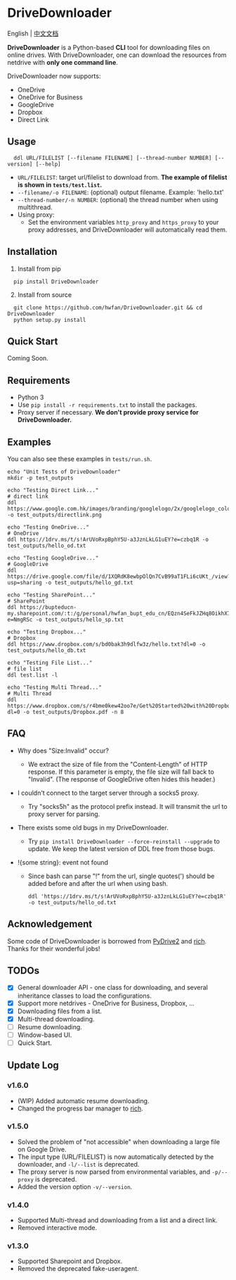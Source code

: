 # DriveDownloader

English | [中文文档](README_CN.md)

**DriveDownloader** is a Python-based **CLI** tool for downloading files on online drives. With DriveDownloader, one can download the resources from netdrive with **only one command line**. 

DriveDownloader now supports:
  - OneDrive
  - OneDrive for Business
  - GoogleDrive
  - Dropbox
  - Direct Link

## Usage

  ```
    ddl URL/FILELIST [--filename FILENAME] [--thread-number NUMBER] [--version] [--help]
  ```

  - `URL/FILELIST`: target url/filelist to download from. **The example of filelist is shown in `tests/test.list`.**
  - `--filename/-o FILENAME`: (optional) output filename. Example: 'hello.txt'
  - `--thread-number/-n NUMBER`: (optional) the thread number when using multithread.
  - Using proxy:
      - Set the environment variables `http_proxy` and `https_proxy` to your proxy addresses, and DriveDownloader will automatically read them.

## Installation
  1. Install from pip
  ```
    pip install DriveDownloader
  ```

  2. Install from source
  ```
    git clone https://github.com/hwfan/DriveDownloader.git && cd DriveDownloader
    python setup.py install
  ```

## Quick Start
  
  Coming Soon.

## Requirements

  - Python 3
  - Use `pip install -r requirements.txt` to install the packages.
  - Proxy server if necessary. **We don't provide proxy service for DriveDownloader.**
 
## Examples

  You can also see these examples in `tests/run.sh`.

  ```
  echo "Unit Tests of DriveDownloader"
  mkdir -p test_outputs

  echo "Testing Direct Link..."
  # direct link
  ddl https://www.google.com.hk/images/branding/googlelogo/2x/googlelogo_color_272x92dp.png -o test_outputs/directlink.png

  echo "Testing OneDrive..."
  # OneDrive
  ddl https://1drv.ms/t/s!ArUVoRxpBphY5U-a3JznLkLG1uEY?e=czbq1R -o test_outputs/hello_od.txt

  echo "Testing GoogleDrive..."
  # GoogleDrive
  ddl https://drive.google.com/file/d/1XQRdK8ewbpOlQn7CvB99aT1FLi6cUKt_/view?usp=sharing -o test_outputs/hello_gd.txt

  echo "Testing SharePoint..."
  # SharePoint
  ddl https://bupteducn-my.sharepoint.com/:t:/g/personal/hwfan_bupt_edu_cn/EQzn4SeFkJZHq8OikhX7X3QB97PSiNvJpPVtllBQln8EQw?e=NmgRSc -o test_outputs/hello_sp.txt

  echo "Testing Dropbox..."
  # Dropbox
  ddl https://www.dropbox.com/s/bd0bak3h9dlfw3z/hello.txt?dl=0 -o test_outputs/hello_db.txt

  echo "Testing File List..."
  # file list
  ddl test.list -l

  echo "Testing Multi Thread..."
  # Multi Thread
  ddl https://www.dropbox.com/s/r4bme0kew42oo7e/Get%20Started%20with%20Dropbox.pdf?dl=0 -o test_outputs/Dropbox.pdf -n 8
  ```

## FAQ

- Why does "Size:Invalid" occur?

  - We extract the size of file from the "Content-Length" of HTTP response. If this parameter is empty, the file size will fall back to "Invalid". (The response of GoogleDrive often hides this header.)

- I couldn't connect to the target server through a socks5 proxy.

  - Try "socks5h" as the protocol prefix instead. It will transmit the url to proxy server for parsing.

- There exists some old bugs in my DriveDownloader.

  - Try `pip install DriveDownloader --force-reinstall --upgrade` to update. We keep the latest version of DDL free from those bugs.

- !{some string}: event not found

  - Since bash can parse "!" from the url, single quotes(') should be added before and after the url when using bash.
  
    ```
    ddl 'https://1drv.ms/t/s!ArUVoRxpBphY5U-a3JznLkLG1uEY?e=czbq1R' -o test_outputs/hello_od.txt
    ```

## Acknowledgement

Some code of DriveDownloader is borrowed from [PyDrive2](https://github.com/iterative/PyDrive2) and [rich](https://github.com/Textualize/rich). Thanks for their wonderful jobs!

## TODOs

 - [x] General downloader API - one class for downloading, and several inheritance classes to load the configurations.
 - [x] Support more netdrives - OneDrive for Business, Dropbox, ...
 - [x] Downloading files from a list.
 - [x] Multi-thread downloading.
 - [ ] Resume downloading.
 - [ ] Window-based UI.
 - [ ] Quick Start.

## Update Log

### v1.6.0

- (WIP) Added automatic resume downloading.
- Changed the progress bar manager to [rich](https://github.com/Textualize/rich).

### v1.5.0

- Solved the problem of "not accessible" when downloading a large file on Google Drive.
- The input type (URL/FILELIST) is now automatically detected by the downloader, and `-l/--list` is deprecated.
- The proxy server is now parsed from environmental variables, and `-p/--proxy` is deprecated.
- Added the version option `-v/--version`.

### v1.4.0

- Supported Multi-thread and downloading from a list and a direct link.
- Removed interactive mode.

### v1.3.0

- Supported Sharepoint and Dropbox.
- Removed the deprecated fake-useragent.